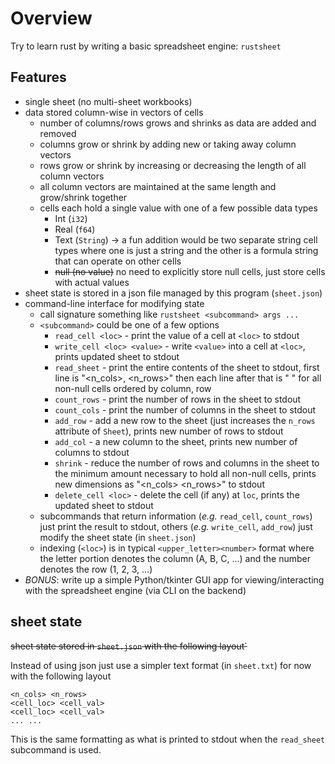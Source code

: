 # Overview
Try to learn rust by writing a basic spreadsheet engine: `rustsheet` 
## Features
- single sheet (no multi-sheet workbooks)
- data stored column-wise in vectors of cells
	- number of columns/rows grows and shrinks as data are added and removed
	- columns grow or shrink by adding new or taking away column vectors
	- rows grow or shrink by increasing or decreasing the length of all column vectors
	- all column vectors are maintained at the same length and grow/shrink together
	- cells each hold a single value with one of a few possible data types
		- Int (`i32`)
		- Real (`f64`)
		- Text (`String`) → a fun addition would be two separate string cell types where one is just a string and the other is a formula string that can operate on other cells
		- ~~null (no value)~~ no need to explicitly store null cells, just store cells with actual values
- sheet state is stored in a json file managed by this program (`sheet.json`)
- command-line interface for modifying state
	-  call signature something like `rustsheet <subcommand> args ...`
	- `<subcommand>` could be one of a few options
		- `read_cell <loc>` - print the value of a cell at `<loc>` to stdout
		- `write_cell <loc> <value>` -  write `<value>` into a cell at `<loc>`, prints updated sheet to stdout
		- `read_sheet` - print the entire contents of the sheet to stdout, first line is "<n_cols>, <n_rows>" then each line after that is "<loc> <value>" for all non-null cells ordered by column, row
		- `count_rows` - print the number of rows in the sheet to stdout
		- `count_cols` - print the number of columns in the sheet to stdout
		- `add_row` - add a new row to the sheet (just increases the `n_rows` attribute of `Sheet`), prints new number of rows to stdout
		- `add_col` - a new column to the sheet, prints new number of columns to stdout
		- `shrink` - reduce the number of rows and columns in the sheet to the minimum amount necessary to hold all non-null cells, prints new dimensions as "<n_cols> <n_rows>" to stdout
		- `delete_cell <loc>` - delete the cell (if any) at `loc`, prints the updated sheet to stdout
	- subcommands that return information (_e.g._ `read_cell`, `count_rows`) just print the result to stdout, others (_e.g._ `write_cell`, `add_row`) just modify the sheet state (in `sheet.json`)
	- indexing (`<loc>`) is in typical `<upper_letter><number>` format where the letter portion denotes the column (A, B, C, ...) and the number denotes the row (1, 2, 3, ...)
- _BONUS_: write up a simple Python/tkinter GUI app for viewing/interacting with the spreadsheet engine (via CLI on the backend)

## sheet state
~~sheet state stored in `sheet.json` with the following layout`~~

Instead of using json just use a simpler text format (in `sheet.txt`) for now with the following layout
```
<n_cols> <n_rows>
<cell_loc> <cell_val>
<cell_loc> <cell_val>
... ...
```
This is the same formatting as what is printed to stdout when the `read_sheet` subcommand is used. 
